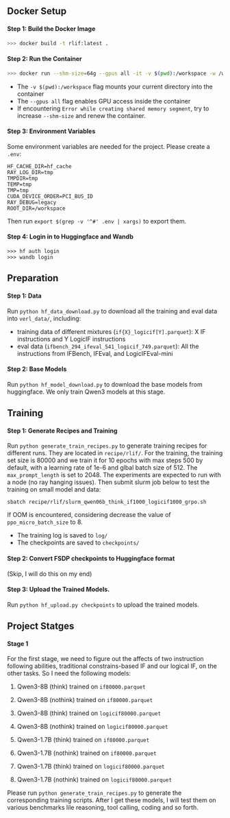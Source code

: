 

## Docker Setup

#### Step 1: Build the Docker Image

```bash
>>> docker build -t rlif:latest .
```

#### Step 2: Run the Container
```bash
>>> docker run --shm-size=64g --gpus all -it -v $(pwd):/workspace -w /workspace rlif:latest
```

- The `-v $(pwd):/workspace` flag mounts your current directory into the container
- The `--gpus all` flag enables GPU access inside the container
- If encountering `Error while creating shared memory segment`, try to increase `--shm-size` and renew the container.


#### Step 3: Environment Variables
Some environment variables are needed for the project. Please create a `.env`:
```
HF_CACHE_DIR=hf_cache
RAY_LOG_DIR=tmp
TMPDIR=tmp
TEMP=tmp
TMP=tmp
CUDA_DEVICE_ORDER=PCI_BUS_ID
RAY_DEBUG=legacy
ROOT_DIR=/workspace
```
Then run `export $(grep -v '^#' .env | xargs)` to export them. 

#### Step 4: Login in to Huggingface and Wandb
```
>>> hf auth login
>>> wandb login
```

## Preparation
#### Step 1: Data 
Run `python hf_data_download.py` to download all the training and eval data into `verl_data/`, including:
- training data of different mixtures (`if{X}_logicif[Y].parquet`): X IF instructions and Y LogicIF instructions
- eval data (`ifbench_294_ifeval_541_logicif_749.parquet`): All the instructions from IFBench, IFEval, and LogicIFEval-mini

#### Step 2: Base Models
Run `python hf_model_download.py` to download the base models from huggingface. We only train Qwen3 models at this stage.


## Training
#### Step 1: Generate Recipes and Training
Run `python generate_train_recipes.py` to generate training recipes for different runs. They are located in `recipe/rlif/`. For the training, the training set size is 80000 and we train it for 10 epochs with max steps 500 by default, with a learning rate of 1e-6 and glbal batch size of 512. The `max_prompt_length` is set to 2048. The experiments are expected to run with a node (no ray hanging issues). Then submit slurm job below to test the training on small model and data:
```
sbatch recipe/rlif/slurm_qwen06b_think_if1000_logicif1000_grpo.sh
```
If OOM is encountered, considering decrease the value of `ppo_micro_batch_size` to 8.



- The training log is saved to `log/`
- The checkpoints are saved to `checkpoints/`

#### Step 2: Convert FSDP checkpoints to Huggingface format
(Skip, I will do this on my end)

#### Step 3: Upload the Trained Models.
Run `python hf_upload.py checkpoints` to upload the trained models.

## Project Statges
#### Stage 1
For the first stage, we need to figure out the affects of two instruction following abilities, traditional constrains-based IF and our logical IF, on the other tasks. So I need the following models:
1. Qwen3-8B (think) trained on `if80000.parquet` 
2. Qwen3-8B (nothink) trained on `if80000.parquet` 
3. Qwen3-8B (think) trained on `logicif80000.parquet` 
4. Qwen3-8B (nothink) trained on `logicif80000.parquet` 

5. Qwen3-1.7B (think) trained on `if80000.parquet` 
6. Qwen3-1.7B (nothink) trained on `if80000.parquet` 
7. Qwen3-1.7B (think) trained on `logicif80000.parquet` 
8. Qwen3-1.7B (nothink) trained on `logicif80000.parquet` 

Please run `python generate_train_recipes.py` to generate the corresponding training scripts. After I get these models, I will test them on various benchmarks lile reasoning, tool calling, coding and so forth.
